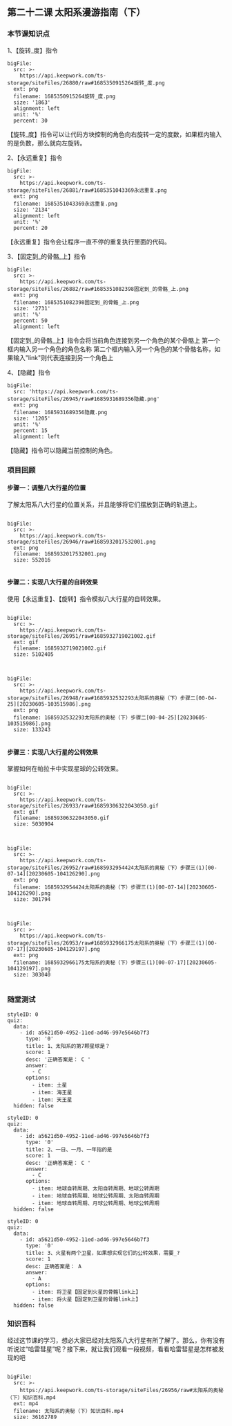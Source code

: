 
## 第二十二课 太阳系漫游指南（下）
### 本节课知识点

1、【旋转_度】指令
 
 
```@BigFile
bigFile:
  src: >-
    https://api.keepwork.com/ts-storage/siteFiles/26880/raw#1685350915264旋转_度.png
  ext: png
  filename: 1685350915264旋转_度.png
  size: '1863'
  alignment: left
  unit: '%'
  percent: 30

```


【旋转_度】指令可以让代码方块控制的角色向右旋转一定的度数，如果框内输入的是负数，那么就向左旋转。



2、【永远重复】指令
 
 
```@BigFile
bigFile:
  src: >-
    https://api.keepwork.com/ts-storage/siteFiles/26881/raw#1685351043369永远重复.png
  ext: png
  filename: 1685351043369永远重复.png
  size: '2134'
  alignment: left
  unit: '%'
  percent: 20

```
【永远重复】指令会让程序一直不停的重复执行里面的代码。




3、【固定到_的骨骼_上】指令 
```@BigFile
bigFile:
  src: >-
    https://api.keepwork.com/ts-storage/siteFiles/26882/raw#1685351082398固定到_的骨骼_上.png
  ext: png
  filename: 1685351082398固定到_的骨骼_上.png
  size: '2731'
  unit: '%'
  percent: 50
  alignment: left

```

【固定到_的骨骼_上】指令会将当前角色连接到另一个角色的某个骨骼上
第一个框内输入另一个角色的角色名称
第二个框内输入另一个角色的某个骨骼名称，如果输入"link"则代表连接到另一个角色上
 


4、【隐藏】指令 
 
 
```@BigFile
bigFile:
  src: 'https://api.keepwork.com/ts-storage/siteFiles/26945/raw#1685931689356隐藏.png'
  ext: png
  filename: 1685931689356隐藏.png
  size: '1205'
  unit: '%'
  percent: 15
  alignment: left

```
【隐藏】指令可以隐藏当前控制的角色。



### 项目回顾
 

#### 步骤一：调整八大行星的位置
了解太阳系八大行星的位置关系，并且能够将它们摆放到正确的轨道上。

 
```@BigFile

bigFile:
  src: >-
    https://api.keepwork.com/ts-storage/siteFiles/26946/raw#1685932017532001.png
  ext: png
  filename: 1685932017532001.png
  size: 552016
          
```


#### 步骤二：实现八大行星的自转效果
使用【永远重复】、【旋转】指令模拟八大行星的自转效果。
 
 
 
 
```@BigFile

bigFile:
  src: >-
    https://api.keepwork.com/ts-storage/siteFiles/26951/raw#1685932719021002.gif
  ext: gif
  filename: 1685932719021002.gif
  size: 5102405
          
```



```@BigFile

bigFile:
  src: >-
    https://api.keepwork.com/ts-storage/siteFiles/26948/raw#1685932532293太阳系的奥秘（下）步骤二[00-04-25][20230605-103515986].png
  ext: png
  filename: 1685932532293太阳系的奥秘（下）步骤二[00-04-25][20230605-103515986].png
  size: 133243
          
```


 
 
#### 步骤三：实现八大行星的公转效果
掌握如何在帕拉卡中实现星球的公转效果。
 
```@BigFile

bigFile:
  src: >-
    https://api.keepwork.com/ts-storage/siteFiles/26933/raw#16859306322043050.gif
  ext: gif
  filename: 16859306322043050.gif
  size: 5030904
          
```



```@BigFile

bigFile:
  src: >-
    https://api.keepwork.com/ts-storage/siteFiles/26952/raw#1685932954424太阳系的奥秘（下）步骤三(1)[00-07-14][20230605-104126290].png
  ext: png
  filename: 1685932954424太阳系的奥秘（下）步骤三(1)[00-07-14][20230605-104126290].png
  size: 301794
          
```


```@BigFile

bigFile:
  src: >-
    https://api.keepwork.com/ts-storage/siteFiles/26953/raw#1685932966175太阳系的奥秘（下）步骤三(1)[00-07-17][20230605-104129197].png
  ext: png
  filename: 1685932966175太阳系的奥秘（下）步骤三(1)[00-07-17][20230605-104129197].png
  size: 303040
          
```


 


### 随堂测试


```@Quiz
styleID: 0
quiz:
  data:
    - id: a5621d50-4952-11ed-ad46-997e5646b7f3
      type: '0'
      title: 1、太阳系的第7颗星球是？
      score: 1
      desc: '正确答案是： C '
      answer:
        - C
      options:
        - item: 土星
        - item: 海王星
        - item: 天王星
  hidden: false

```
```@Quiz
styleID: 0
quiz:
  data:
    - id: a5621d50-4952-11ed-ad46-997e5646b7f3
      type: '0'
      title: 2、一日、一月、一年指的是
      score: 1
      desc: '正确答案是： C '
      answer:
        - C
      options:
        - item: 地球自转周期、太阳自转周期、地球公转周期
        - item: 地球自转周期、地球公转周期、太阳自转周期
        - item: 地球自转周期、月球公转周期、地球公转周期
  hidden: false

```



```@Quiz
styleID: 0
quiz:
  data:
    - id: a5621d50-4952-11ed-ad46-997e5646b7f3
      type: '0'
      title: 3、火星有两个卫星，如果想实现它们的公转效果，需要_?
      score: 1
      desc: 正确答案是： A
      answer:
        - A
      options:
        - item: 将卫星【固定到火星的骨骼link上】
        - item: 将火星【固定到卫星的骨骼link上】
  hidden: false

```






### 知识百科
 

经过这节课的学习，想必大家已经对太阳系八大行星有所了解了。那么，你有没有听说过“哈雷彗星”呢？接下来，就让我们观看一段视频，看看哈雷彗星是怎样被发现的吧
 
 
```@BigFile

bigFile:
  src: >-
    https://api.keepwork.com/ts-storage/siteFiles/26956/raw#太阳系的奥秘（下）知识百科.mp4
  ext: mp4
  filename: 太阳系的奥秘（下）知识百科.mp4
  size: 36162789
          
```